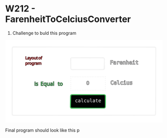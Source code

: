 # W212 - FarenheitToCelciusConverter

1. Challenge to buld this program

![](./lay.svg)

Final program should look like this
p